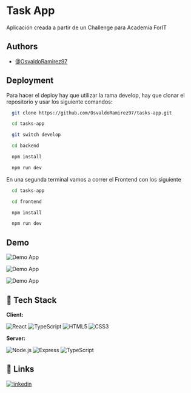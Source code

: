 
# Task App

Aplicación creada a partir de un Challenge para Academia ForIT

## Authors

- [@OsvaldoRamirez97](https://github.com/OsvaldoRamirez97/)


## Deployment

Para hacer el deploy hay que utilizar la rama develop, hay que clonar el repositorio y usar los siguiente comandos:

```bash
  git clone https://github.com/OsvaldoRamirez97/tasks-app.git
```

```bash
  cd tasks-app
```

```bash
  git switch develop
```

```bash
  cd backend
```

```bash
  npm install
```

```bash
  npm run dev
```

En una segunda terminal vamos  a correr el Frontend con los siguiente 

```bash
  cd tasks-app
```

```bash
  cd frontend
```

```bash
  npm install
```

```bash
  npm run dev
```

## Demo
![Demo App](https://i.imgur.com/NCkpkOw.png)

![Demo App](https://i.imgur.com/pLLfvaB.png)

![Demo App](http://i.imgur.com/xfJIWBs.png)

## 🚀 Tech Stack

**Client:**

![React](https://img.shields.io/badge/-React-61DAFB?logo=react&logoColor=white)
![TypeScript](https://img.shields.io/badge/-TypeScript-3178C6?logo=typescript&logoColor=white)
![HTML5](https://img.shields.io/badge/-HTML5-E34F26?logo=html5&logoColor=white)
![CSS3](https://img.shields.io/badge/-CSS3-1572B6?logo=css3&logoColor=white)

**Server:**

![Node.js](https://img.shields.io/badge/-Node.js-339933?logo=node.js&logoColor=white)
![Express](https://img.shields.io/badge/-Express-000000?logo=express&logoColor=white)
![TypeScript](https://img.shields.io/badge/-TypeScript-3178C6?logo=typescript&logoColor=white)
## 🔗 Links
[![linkedin](https://img.shields.io/badge/linkedin-0A66C2?style=for-the-badge&logo=linkedin&logoColor=white)](https://www.linkedin.com/in/osvaldo-g-ramirez/)

